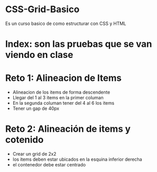 # CSS-Grid-Basico
Es un curso basico de como estructurar con CSS y HTML


# Index: son las pruebas que se van viendo en clase

# Reto 1: Alineacion de Items
- Alineacion de los items de forma descendente
- Llegar del 1 al 3 items en la primer columan
- En la segunda columan tener del 4 al 6 los items
- Tener un gap de 40px

# Reto 2: Alineación de items y cotenido
- Crear un grid de 2x2
- los items deben estar ubicados en la esquina inferior derecha
- el contenedor debe estar centrado
